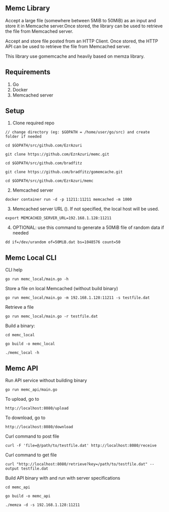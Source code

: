## Memc Library

Accept a large file (somewhere between 5MiB to 50MiB) as an input and store it in Memcache server.Once stored, the library can be used to retrieve the file from Memcached server.

Accept and store file posted from an HTTP Client. Once stored, the HTTP API can be used to retrieve the file from Memcached server.

This library use gomemcache and heavily based on memza library.

## Requirements

1. Go
2. Docker
3. Memcached server

## Setup

1. Clone required repo

```
// change directory (eg: $GOPATH = /home/user/go/src) and create folder if needed

cd $GOPATH/src/github.com/EzrAzuri

git clone https://github.com/EzrAzuri/memc.git

cd $GOPATH/src/github.com/bradfitz

git clone https://github.com/bradfitz/gomemcache.git

cd $GOPATH/src/github.com/EzrAzuri/memc
```

2. Memcached server

```
docker container run -d -p 11211:11211 memcached -m 1000
```

3. Memcached server URL (). If not specified, the local host will be used.

```
export MEMCACHED_SERVER_URL=192.168.1.128:11211
```

4. OPTIONAL: use this command to generate a 50MiB file of random data if needed

```
dd if=/dev/urandom of=50MiB.dat bs=1048576 count=50
```

## Memc Local CLI

CLI help

```
go run memc_local/main.go -h
```

Store a file on local Memcached (without build binary)

```
go run memc_local/main.go -m 192.168.1.128:11211 -s testfile.dat
```

Retrieve a file

```
go run memc_local/main.go -r testfile.dat
```

Build a binary:

```
cd memc_local

go build -o memc_local

./memc_local -h
```

## Memc API

Run API service without building binary

```
go run memc_api/main.go
```

To upload, go to

```
http://localhost:8080/upload
```

To download, go to

```
http://localhost:8080/download
```

Curl command to post file

```
curl -F 'file=@/path/to/testfile.dat' http://localhost:8080/receive
```

Curl command to get file

```
curl "http://localhost:8080/retrieve?key=/path/to/testfile.dat" --output testfile.dat
```

Build API binary with and run with server specifications
```
cd memc_api

go build -o memc_api

./memza -d -s 192.168.1.128:11211
```
